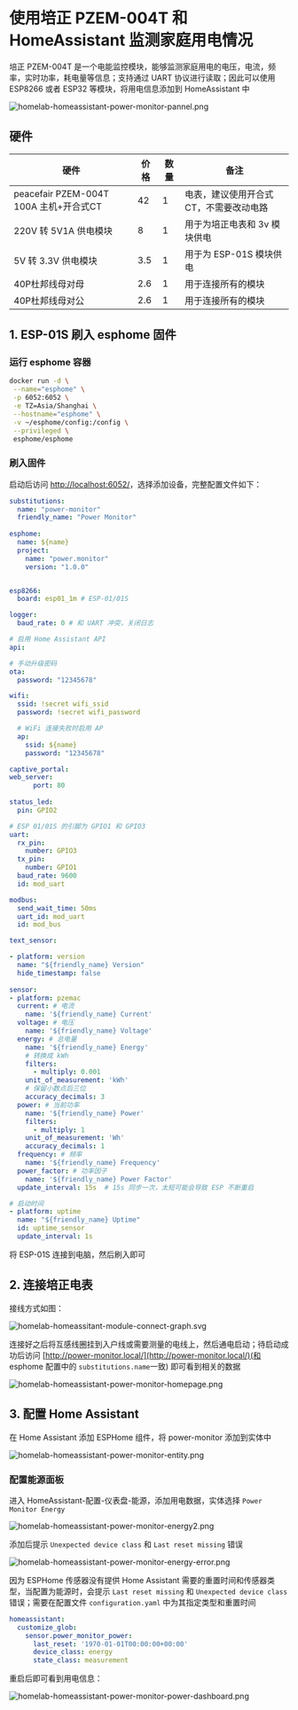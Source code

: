 # 使用培正 PZEM-004T 和 HomeAssistant 监测家庭用电情况

培正 PZEM-004T 是一个电能监控模块，能够监测家庭用电的电压，电流，频率，实时功率，耗电量等信息；支持通过 UART 协议进行读取；因此可以使用 ESP8266 或者 ESP32 等模块，将用电信息添加到 HomeAssistant 中

![homelab-homeassistant-power-monitor-pannel.png](img/homelab-homeassistant-power-monitor-pannel.png)

## 硬件 

| 硬件 | 价格 |数量|备注|
|-----|---------------|---------------|---------------|
|peacefair PZEM-004T 100A 主机+开合式CT|42|1|电表，建议使用开合式CT，不需要改动电路|
|220V 转 5V1A 供电模块|8|1|用于为培正电表和 3v 模块供电|
|5V 转 3.3V 供电模块|3.5|1|用于为 ESP-01S 模块供电|
|40P杜邦线母对母|2.6|1|用于连接所有的模块|
|40P杜邦线母对公|2.6|1|用于连接所有的模块|

## 1.  ESP-01S 刷入 esphome 固件

### 运行 esphome 容器

```bash
docker run -d \
 --name="esphome" \
 -p 6052:6052 \
 -e TZ=Asia/Shanghai \
 --hostname="esphome" \
 -v ~/esphome/config:/config \
 --privileged \
 esphome/esphome
```

### 刷入固件

启动后访问 [http://localhost:6052/](http://localhost:6052/)，选择添加设备，完整配置文件如下：

```yaml
substitutions:
  name: "power-monitor"
  friendly_name: "Power Monitor"
  
esphome:
  name: ${name}
  project:
    name: "power.monitor"
    version: "1.0.0"


esp8266:
  board: esp01_1m # ESP-01/01S

logger:
  baud_rate: 0 # 和 UART 冲突，关闭日志

# 启用 Home Assistant API
api:

# 手动升级密码
ota:
  password: "12345678"

wifi:
  ssid: !secret wifi_ssid
  password: !secret wifi_password

  # WiFi 连接失败时启用 AP 
  ap:
    ssid: ${name}
    password: "12345678"

captive_portal:
web_server:
      port: 80
  
status_led:
  pin: GPIO2

# ESP 01/01S 的引脚为 GPIO1 和 GPIO3
uart:
  rx_pin:
    number: GPIO3 
  tx_pin: 
    number: GPIO1 
  baud_rate: 9600
  id: mod_uart

modbus:
  send_wait_time: 50ms
  uart_id: mod_uart
  id: mod_bus

text_sensor:

- platform: version
  name: "${friendly_name} Version"
  hide_timestamp: false  
  
sensor:
- platform: pzemac
  current: # 电流
    name: '${friendly_name} Current'
  voltage: # 电压
    name: '${friendly_name} Voltage'
  energy: # 总电量
    name: '${friendly_name} Energy'
    # 转换成 kWh
    filters:
      - multiply: 0.001
    unit_of_measurement: 'kWh'
    # 保留小数点后三位
    accuracy_decimals: 3
  power: # 当前功率
    name: '${friendly_name} Power'
    filters:
      - multiply: 1
    unit_of_measurement: 'Wh'
    accuracy_decimals: 1
  frequency: # 频率
    name: '${friendly_name} Frequency'
  power_factor: # 功率因子
    name: '${friendly_name} Power Factor'
  update_interval: 15s  # 15s 同步一次，太短可能会导致 ESP 不断重启

# 启动时间
- platform: uptime
  name: "${friendly_name} Uptime"
  id: uptime_sensor
  update_interval: 1s
```

将 ESP-01S 连接到电脑，然后刷入即可

## 2. 连接培正电表 

接线方式如图：

![homelab-homeassitant-module-connect-graph.svg](img/homelab-homeassitant-module-connect-graph.svg)

连接好之后将互感线圈挂到入户线或需要测量的电线上，然后通电启动；待启动成功后访问 [http://power-monitor.local/](http://power-monitor.local/)(和 esphome 配置中的 `substitutions.name`一致) 即可看到相关的数据

![homelab-homeassistant-power-monitor-homepage.png](img/homelab-homeassistant-power-monitor-homepage.png)


## 3. 配置 Home Assistant 

在 Home Assistant 添加 ESPHome 组件，将 power-monitor 添加到实体中

![homelab-homeassistant-power-monitor-entity.png](img/homelab-homeassistant-power-monitor-entity.png)
### 配置能源面板 

进入 HomeAssistant-配置-仪表盘-能源，添加用电数据，实体选择 `Power Monitor Energy`

![homelab-homeassistant-power-monitor-energy2.png](img/homelab-homeassistant-power-monitor-energy2.png)

添加后提示 `Unexpected device class` 和 `Last reset missing` 错误

![homelab-homeassistant-power-monitor-energy-error.png](img/homelab-homeassistant-power-monitor-energy-error.png)

因为 ESPHome 传感器没有提供 Home Assistant 需要的重置时间和传感器类型，当配置为能源时，会提示 `Last reset missing` 和 `Unexpected device class` 错误；需要在配置文件 `configuration.yaml` 中为其指定类型和重置时间

```yaml
homeassistant:
  customize_glob:
    sensor.power_monitor_power:
      last_reset: '1970-01-01T00:00:00+00:00'
      device_class: energy
      state_class: measurement
```

重启后即可看到用电信息：

![homelab-homeassistant-power-monitor-power-dashboard.png](img/homelab-homeassistant-power-monitor-power-dashboard.png)
